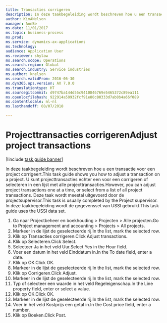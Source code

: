```yaml
--- 
title: Transacties corrigeren
description: In deze taakbegeleiding wordt beschreven hoe u een transactie voor een project corrigeert.
author: KimANelson
manager: AnnBe
ms.date: 11/01/2017
ms.topic: business-process
ms.prod: 
ms.service: dynamics-ax-applications
ms.technology: 
audience: Application User
ms.reviewer: shylaw
ms.search.scope: Operations
ms.search.region: Global
ms.search.industry: Service industries
ms.author: knelson
ms.search.validFrom: 2016-06-30
ms.dyn365.ops.version: AX 7.0.0
ms.translationtype: HT
ms.sourcegitcommit: d9747ba144d56c9410846769e5465372c89ea111
ms.openlocfilehash: 922914a50932fcf91e80c80333d7ab0b4a66f089
ms.contentlocale: nl-nl
ms.lasthandoff: 08/07/2018

---
```

# <a name="adjust-project-transactions"></a><span data-ttu-id="be091-103">Projecttransacties corrigeren</span><span class="sxs-lookup"><span data-stu-id="be091-103">Adjust project transactions</span></span>

[!include [task guide banner](../../includes/task-guide-banner.md)]

<span data-ttu-id="be091-104">In deze taakbegeleiding wordt beschreven hoe u een transactie voor een project corrigeert.</span><span class="sxs-lookup"><span data-stu-id="be091-104">This task guide shows you how to adjust a transaction on a project.</span></span> <span data-ttu-id="be091-105">U kunt projecttransacties echter een voor een corrigeren of selecteren in een lijst met alle projecttransacties.</span><span class="sxs-lookup"><span data-stu-id="be091-105">However, you can adjust project transactions one at a time, or select from a list of all project transactions.</span></span> <span data-ttu-id="be091-106">Deze taak wordt meestal uitgevoerd door de projectsupervisor.</span><span class="sxs-lookup"><span data-stu-id="be091-106">This task is usually completed by the Project supervisor.</span></span> <span data-ttu-id="be091-107">In deze taakbegeleiding wordt de gegevensset van USSI gebruikt.</span><span class="sxs-lookup"><span data-stu-id="be091-107">This task guide uses the USSI data set.</span></span>

1. <span data-ttu-id="be091-108">Ga naar Projectbeheer en boekhouding > Projecten > Alle projecten.</span><span class="sxs-lookup"><span data-stu-id="be091-108">Go to Project management and accounting > Projects > All projects.</span></span> 
2. <span data-ttu-id="be091-109">Markeer in de lijst de geselecteerde rij.</span><span class="sxs-lookup"><span data-stu-id="be091-109">In the list, mark the selected row.</span></span> 
3. <span data-ttu-id="be091-110">Klik op Transacties corrigeren.</span><span class="sxs-lookup"><span data-stu-id="be091-110">Click Adjust transactions.</span></span> 
4. <span data-ttu-id="be091-111">Klik op Selecteren.</span><span class="sxs-lookup"><span data-stu-id="be091-111">Click Select.</span></span> 
5. <span data-ttu-id="be091-112">Selecteer Ja in het veld Uur.</span><span class="sxs-lookup"><span data-stu-id="be091-112">Select Yes in the Hour field.</span></span> 
6. <span data-ttu-id="be091-113">Voer een datum in het veld Einddatum in.</span><span class="sxs-lookup"><span data-stu-id="be091-113">In the To date field, enter a date.</span></span> 
7. <span data-ttu-id="be091-114">Klik op OK.</span><span class="sxs-lookup"><span data-stu-id="be091-114">Click OK.</span></span> 
8. <span data-ttu-id="be091-115">Markeer in de lijst de geselecteerde rij.</span><span class="sxs-lookup"><span data-stu-id="be091-115">In the list, mark the selected row.</span></span> 
9. <span data-ttu-id="be091-116">Klik op Corrigeren.</span><span class="sxs-lookup"><span data-stu-id="be091-116">Click Adjust.</span></span> 
10. <span data-ttu-id="be091-117">Markeer in de lijst de geselecteerde rij.</span><span class="sxs-lookup"><span data-stu-id="be091-117">In the list, mark the selected row.</span></span> 
11. <span data-ttu-id="be091-118">Typ of selecteer een waarde in het veld Regeleigenschap.</span><span class="sxs-lookup"><span data-stu-id="be091-118">In the Line property field, enter or select a value.</span></span> 
12. <span data-ttu-id="be091-119">Klik op OK.</span><span class="sxs-lookup"><span data-stu-id="be091-119">Click OK.</span></span> 
13. <span data-ttu-id="be091-120">Markeer in de lijst de geselecteerde rij.</span><span class="sxs-lookup"><span data-stu-id="be091-120">In the list, mark the selected row.</span></span> 
14. <span data-ttu-id="be091-121">Voer in het veld Kostprijs een getal in.</span><span class="sxs-lookup"><span data-stu-id="be091-121">In the Cost price field, enter a number.</span></span> 
15. <span data-ttu-id="be091-122">Klik op Boeken.</span><span class="sxs-lookup"><span data-stu-id="be091-122">Click Post.</span></span> 

